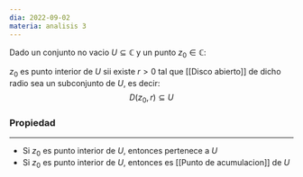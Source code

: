 ```yaml
---
dia: 2022-09-02
materia: analisis 3
---
```

Dado un conjunto no vacio $U \subseteq \mathbb{C}$ y un punto $z_0 \in \mathbb{C}$:

$z_0$ es punto interior de $U$ sii existe $r > 0$ tal que [[Disco abierto]] de dicho radio sea un subconjunto de $U$, es decir: 
$$D(z_0, r) \subseteq U$$


### Propiedad
---
* Si $z_0$ es punto interior de $U$, entonces pertenece a $U$
* Si $z_0$ es punto interior de $U$, entonces es [[Punto de acumulacion]] de $U$
